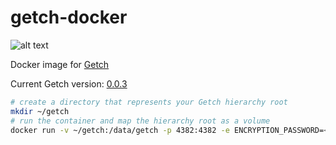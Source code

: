 getch-docker
============

![alt text](https://raw.githubusercontent.com/rkrombho/getch/master/logo/getch_logo.png "Getch")

Docker image for [Getch](https://github.com/rkrombho/getch)

Current Getch version: [0.0.3](https://github.com/rkrombho/getch/releases/tag/0.0.3)


```bash
# create a directory that represents your Getch hierarchy root
mkdir ~/getch
# run the container and map the hierarchy root as a volume
docker run -v ~/getch:/data/getch -p 4382:4382 -e ENCRYPTION_PASSWORD=<password> rkrombho/getch
```
